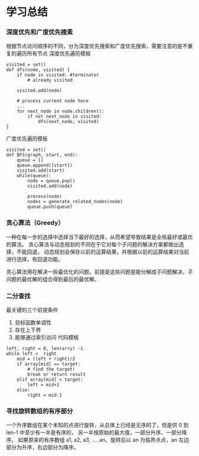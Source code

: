 # 学习总结
### 深度优先和广度优先搜素
根据节点访问顺序的不同，分为深度优先搜索和广度优先搜索，需要注意的是不重复的遍历所有节点
深度优先遍历模板
```
visited = set()
def dfs(node, visited) {
    if node in visited: #terminator
        # already visited

    visited.add(node)

    # process current node here
    ...
    for next_node in node.children():
        if not next_node in visited:
            dfs(next_node, visited)
}
```
广度优先遍历模板
```
visited = set()
def BFS(graph, start, end):
    queue = []
    queue.append([start])
    visited.add(start)
    while(queue):
        node = queue.pop()
        visited.add(node)

        process(node)
        nodes = generate_related_nodes(node)
        queue.push(queue)
```
### 贪心算法（Greedy）
一种在每一步的选择中选择当下最好的选择，从而希望导致结果是全局最好或最优的算法。
贪心算法与动态规划的不同在于它对每个子问题的解决方案都做出选择，不能回退，
动态规划会保存以前的运算结果，并根据以前的运算结果对当前进行选择，有回退功能。

贪心算法用在解决一些最优化的问题。前提是这些问题是能分解成子问题解决，子问题的最优解的组合得到最后的最优解。

### 二分查找
最关键的三个前提条件
1. 目标函数单调性
2. 存在上下界
3. 能够通过索引访问
代码模板
```
left, right = 0, len(arry) -1
while left <  right
    mid = (left + right)/2
    if array[mid] == target:
        # find the target!
        break or return result
    elif array[mid] < target:
        left = mid+1
    else:
        right = mid-1
```
### 寻找旋转数组的有序部分
一个升序数组在某个未知的点进行旋转，从总体上已经是无序的了，但是供 0 到 len-1 中至少有一半是有序的，
另一半按原始的最大值，一部分升序、一部分降序。
如果原来的有序数组 a1, a2, a3, .... an。旋转后以 an 为临界点点，an 左边部分为升序，右边部分为降序。

